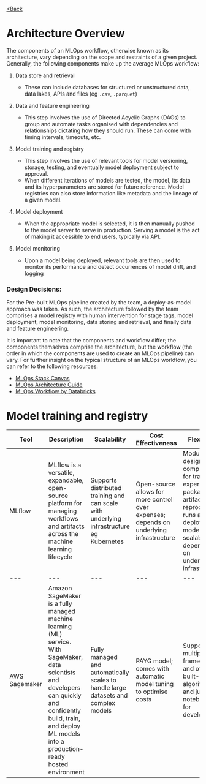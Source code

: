 [<Back](README.md)

# Architecture Overview

The components of an MLOps workflow, otherwise known as its architecture, vary depending on the scope and restraints of a given project. Generally, the following components make up the average MLOps workflow:

1. Data store and retrieval
    * These can include databases for structured or unstructured data, data lakes, APIs and files (eg `.csv`, `.parquet`)

2. Data and feature engineering
    * This step involves the use of Directed Acyclic Graphs (DAGs) to group and automate tasks organised with dependencies and relationships dictating how they should run. These can come with timing intervals, timeouts, etc.

3. Model training and registry 
    * This step involves the use of relevant tools for model versioning, storage, testing, and eventually model deployment subject to approval. 
    * When different iterations of models are tested, the model, its data and its hyperparameters are stored for future reference. Model registries can also store information like metadata and the lineage of a given model.

4. Model deployment 
    * When the appropriate model is selected, it is then manually pushed to the model server to serve in production. Serving a model is the act of making it accessible to end users, typically via API.

5. Model monitoring
    * Upon a model being deployed, relevant tools are then used to monitor its performance and detect occurrences of model drift, and logging

### Design Decisions: 
For the Pre-built MLOps pipeline created by the team, a deploy-as-model approach was taken. As such, the architecture followed by the team comprises a model registry with human intervention for stage tags, model deployment, model monitoring, data storing and retrieval, and finally data and feature engineering.

It is important to note that the components and workflow differ; the components themselves comprise the architecture, but the workflow (the order in which the components are used to create an MLOps pipeline) can vary. For further insight on the typical structure of an MLOps workflow, you can refer to the following resources:
* [MLOps Stack Canvas](https://ml-ops.org/content/mlops-stack-canvas)
* [MLOps Architecture Guide](https://neptune.ai/blog/mlops-architecture-guide)
* [MLOps Workflow by Databricks](https://docs.databricks.com/en/machine-learning/mlops/mlops-workflow.html)


# Model training and registry

Tool | Description | Scalability | Cost Effectiveness | Flexibility | Accessibility | Integrated Features
--- | --- | --- | --- | --- | --- | ---
MLflow | MLflow is a versatile, expandable, open-source platform for managing workflows and artifacts across the machine learning lifecycle | Supports distributed training and can scale with underlying infrastructure eg Kubernetes | Open-source allows for more control over expenses; depends on underlying infrastructure | Modular design with components for tracking experiments, packaging artifacts into reproducible runs and deploying models; scalable depending on underlying infrastructure | Platform-agnostic; supports multiple languages and frameworks | Stage transition tags; model lineage; model file versioning; model packaging 
--- | --- | --- | --- | --- | --- | ---
AWS Sagemaker | Amazon SageMaker is a fully managed machine learning (ML) service. With SageMaker, data scientists and developers can quickly and confidently build, train, and deploy ML models into a production-ready hosted environment | Fully managed and automatically scales to handle large datasets and complex models | PAYG model; comes with automatic model tuning to optimise costs | Supports multiple frameworks and offers built-in algorithms and jupyter notebooks for development | Fully integrated with AWS, allowing for ease of utilisation of other AWS services | No stage transition tags; limited model lineage; model file versioning; limited model packaging